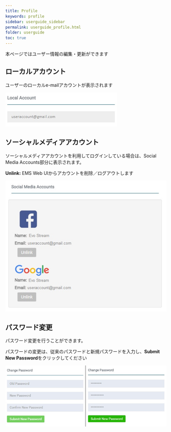 ```yaml
---
title: Profile
keywords: profile
sidebar: userguide_sidebar
permalink: userguide_profile.html
folder: userguide
toc: true
---
```



本ページではユーザー情報の編集・更新ができます




## ローカルアカウント

ユーザーのローカルe-mailアカウントが表示されます


![](images/userguide/profile_localaccount.jpg)



## ソーシャルメディアアカウント

ソーシャルメディアアカウントを利用してログインしている場合は、Social Media Accounts部分に表示されます。

**Unlink:** EMS Web UIからアカウントを削除／ログアウトします

![](images/userguide/profile_social.jpg)





## パスワード変更

パスワード変更を行うことができます。

パスワードの変更は、従来のパスワードと新規パスワードを入力し、**Submit New Password**をクリックしてください


![](images/userguide/profile_changepw.jpg)
